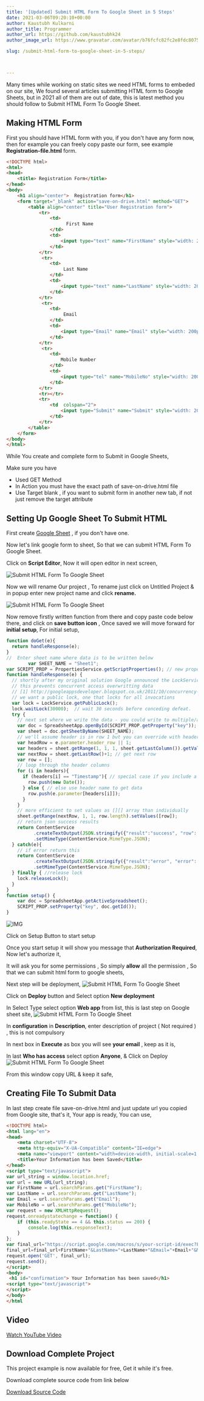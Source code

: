 ```yaml
---
title: '[Updated] Submit HTML Form To Google Sheet in 5 Steps'
date: 2021-03-06T09:20:10+00:00
author: Kaustubh Kulkarni
author_title: Programmer
author_url: https://github.com/kaustubhk24
author_image_url: https://www.gravatar.com/avatar/b76fcfc82fc2e8fdc8075636f1735f61?s=200

slug: /submit-html-form-to-google-sheet-in-5-steps/



---
```

Many times while working on static sites we need HTML forms to embeded on our site, We found several articles submitting HTML form to Google Sheets, but in 2021 all of them are out of date, this is latest method you should follow to Submit HTML Form To Google Sheet.

## Making  HTML Form

First you should have HTML form with you, if you don't have any form now, then for example you can freely copy paste our form, see example **Registration-file.html** form.



```html title="Registration-file.html"
<!DOCTYPE html>
<html>
<head>
    <title> Registration Form</title>
</head>
<body>
    <h1 align="center">  Registration form</h1>
    <form target="_blank" action="save-on-drive.html" method="GET">
        <table align="center" title="User Registration form">
            <tr>
                <td>
                      First Name
                </td>
                <td>
                    <input type="text" name="FirstName" style="width: 200px" pattern="[A-Za-z]{3,10}">
                </td>
            </tr>
             <tr>
                <td>
                     Last Name
                </td>
                <td>
                    <input type="text" name="LastName" style="width: 200px" pattern="[A-Za-z]{3,10}">
                </td>
            </tr>
             <tr>
                <td>
                     Email
                </td>
                <td>
                    <input type="Email" name="Email" style="width: 200px">
                </td>
            </tr>
             <tr>
                <td>
                    Mobile Number
                </td>
                <td>
                    <input type="tel" name="MobileNo" style="width: 200px"  required >
                </td>
            </tr>
            <tr></tr>
            <tr>
                <td  colspan="2">
                    <input type="Submit" name="Submit" style="width: 200px">
                </td>
            </tr>
        </table>
    </form>
</body>
</html>
```

While You create and complete form to Submit in Google Sheets,

Make sure you have

* Used GET Method
* In Action you must have the exact path of save-on-drive.html file
* Use Target blank , if you want to submit form in another new tab, if not just remove the target attribute


## Setting Up Google Sheet To Submit HTML
First create [Google Sheet](https://sheets.google.com) , if you don't have one.

Now let's link google form to sheet, So that we can submit HTML Form To Google Sheet.


Click on **Script Editor**, Now it will open editor in next screen,

![Submit HTML Form To Google Sheet](https://kaustubhk24.netlify.app/imgs/wp-content/uploads/2021/03/image.png) 



Now we will rename Our project , To rename just click on Untitled Project & in popup enter new project name and click **rename.**

![Submit HTML Form To Google Sheet](https://kaustubhk24.netlify.app/imgs/wp-content/uploads/2021/03/image-1.png) 


Now remove firstly written function from there and copy paste code below there, and click on **save button icon** , Once saved we will move forward for **initial setup**, For initial setup,


```js title="function"
function doGet(e){
  return handleResponse(e);
}
//  Enter sheet name where data is to be written below
        var SHEET_NAME = "Sheet1";
var SCRIPT_PROP = PropertiesService.getScriptProperties(); // new property service
function handleResponse(e) {
  // shortly after my original solution Google announced the LockService[1]
  // this prevents concurrent access overwritting data
  // [1] http://googleappsdeveloper.blogspot.co.uk/2011/10/concurrency-and-google-apps-script.html
  // we want a public lock, one that locks for all invocations
  var lock = LockService.getPublicLock();
  lock.waitLock(30000);  // wait 30 seconds before conceding defeat.
  try {
    // next set where we write the data - you could write to multiple/alternate destinations
    var doc = SpreadsheetApp.openById(SCRIPT_PROP.getProperty("key"));
    var sheet = doc.getSheetByName(SHEET_NAME);
    // we'll assume header is in row 1 but you can override with header_row in GET/POST data
    var headRow = e.parameter.header_row || 1;
    var headers = sheet.getRange(1, 1, 1, sheet.getLastColumn()).getValues()[0];
    var nextRow = sheet.getLastRow()+1; // get next row
    var row = [];
    // loop through the header columns
    for (i in headers){
      if (headers[i] == "Timestamp"){ // special case if you include a 'Timestamp' column
        row.push(new Date());
      } else { // else use header name to get data
        row.push(e.parameter[headers[i]]);
      }
    }
    // more efficient to set values as [][] array than individually
    sheet.getRange(nextRow, 1, 1, row.length).setValues([row]);
    // return json success results
    return ContentService
          .createTextOutput(JSON.stringify({"result":"success", "row": nextRow}))
          .setMimeType(ContentService.MimeType.JSON);
  } catch(e){
    // if error return this
    return ContentService
          .createTextOutput(JSON.stringify({"result":"error", "error": e}))
          .setMimeType(ContentService.MimeType.JSON);
  } finally { //release lock
    lock.releaseLock();
  }
}
function setup() {
    var doc = SpreadsheetApp.getActiveSpreadsheet();
    SCRIPT_PROP.setProperty("key", doc.getId());
}
```


![IMG](https://kaustubhk24.netlify.app/imgs/wp-content/uploads/2021/03/image-3.png "IMG") 

Click on Setup Button to start setup

Once you start setup it will show you message that **Authorization Required**, Now let's authorize it,

It will ask you for some permissions , So simply **allow** all the permission , So that we can submit html form to google sheets,

Next step will be deployment, 
![Submit HTML Form To Google Sheet](https://kaustubhk24.netlify.app/imgs/wp-content/uploads/2021/03/image-4.png) 

Click on **Deploy** button and Select option **New deployment**

In Select Type select option **Web app** from list, this is last step on Google sheet site,
![Submit HTML Form To Google Sheet](https://kaustubhk24.netlify.app/imgs/wp-content/uploads/2021/03/image-6-1024x731.png) 

In **configuration** in **Description**, enter description of project ( Not required ) , this is not compulsory

In next box in **Execute** as box you will see **your email** , keep as it is,

In last **Who has access** select option **Anyone**, & Click on Deploy 
![Submit HTML Form To Google Sheet](https://kaustubhk24.netlify.app/imgs/wp-content/uploads/2021/03/image-7-1024x730.png) 

From this window copy URL & keep it safe,

## Creating File To Submit Data

In last step create file save-on-drive.html and just update url you copied from Google site, that's it, Your app is ready, You can use,




```html title="save-on-drive.html"
<!DOCTYPE html>
<html lang="en">
<head>
    <meta charset="UTF-8">
    <meta http-equiv="X-UA-Compatible" content="IE=edge">
    <meta name="viewport" content="width=device-width, initial-scale=1.0">
    <title>Your Information has been Saved</title>
</head>
<script type="text/javascript">
var url_string = window.location.href;
var url = new URL(url_string);
var FirstName = url.searchParams.get("FirstName");
var LastName = url.searchParams.get("LastName");
var Email = url.searchParams.get("Email");
var MobileNo = url.searchParams.get("MobileNo");
var request = new XMLHttpRequest();
request.onreadystatechange = function() {
    if (this.readyState == 4 && this.status == 200) {
        console.log(this.responseText);
    }
};
var final_url="https://script.google.com/macros/s/your-script-id/exec?FirstName=";
final_url=final_url+FirstName+"&LastName="+LastName+"&Email="+Email+"&MobileNo="+MobileNo;
request.open('GET', final_url);
request.send();
</script>
<body>
 <h1 id="confirmation"> Your Information has been saved</h1>
<script type="text/javascript">
</script>
</body>
</html
```
## Video 

[Watch YouTube Video](https://www.youtube.com/embed/ZldOKPSqZUM)




## Download Complete Project

This project example is now available for free, Get it while it's free.

Download complete source code from link below


 
 [Download Source Code](https://github.com/JustInClicks-com/static-cdn/raw/main/Downloads/html/html-form-submit-google-sheet-exmple.rar)
 
